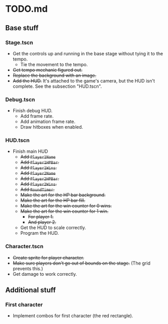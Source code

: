 # TODO.md

## Base stuff

### Stage.tscn

* Get the controls up and running in the base stage without tying it to the
tempo.
  * Tie the movement to the tempo.
* ~~Get tempo mechanic figured out.~~
* ~~Replace the background with an image.~~
* ~~Add the HUD.~~ It's attached to the game's camera, but the HUD
isn't complete. See the subsection "HUD.tscn".

### Debug.tscn

* Finish debug HUD.
  * Add frame rate.
  * Add animation frame rate.
  * Draw hitboxes when enabled.

### HUD.tscn

* Finish main HUD
  * ~~Add `Player1Name`~~
  * ~~Add `Player1HPBar`.~~
  * ~~Add `Player1Wins`.~~
  * ~~Add `Player2Name`~~
  * ~~Add `Player2HPBar`.~~
  * ~~Add `Player2Wins`.~~
  * ~~Add `RoundTimer`.~~
  * ~~Make the art for the HP bar background.~~
  * ~~Make the art for the HP bar fill.~~
  * ~~Make the art for the win counter for 0 wins.~~
  * ~~Make the art for the win counter for 1 win.~~
    * ~~For player 1.~~
    * ~~And player 2.~~
  * Get the HUD to scale correctly.
  * Program the HUD.

### Character.tscn

* ~~Create sprite for player character.~~
* ~~Make sure players don't go out of bounds on the stage.~~ (The grid prevents
this.)
* Get damage to work correctly.

## Additional stuff

### First character

* Implement combos for first character (the red rectangle).
